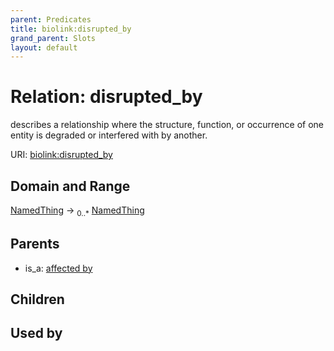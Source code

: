 ```yaml
---
parent: Predicates
title: biolink:disrupted_by
grand_parent: Slots
layout: default
---
```


# Relation: disrupted_by


describes a relationship where the structure, function, or occurrence of one entity is degraded or interfered with by another.

URI: [biolink:disrupted_by](https://w3id.org/biolink/disrupted_by)

## Domain and Range

[NamedThing](NamedThing.md) ->  <sub>0..\*</sub> [NamedThing](NamedThing.md)

## Parents

 *  is_a: [affected by](affected_by.md)

## Children


## Used by


